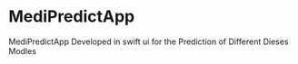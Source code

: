 # MediPredictApp
MediPredictApp Developed  in swift ui for the Prediction of Different Dieses Modles 

